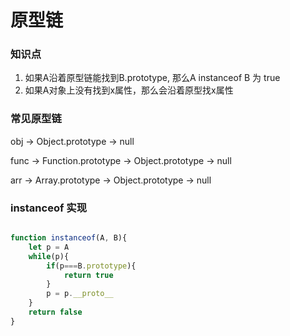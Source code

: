 # 原型链

### 知识点

1. 如果A沿着原型链能找到B.prototype, 那么A instanceof B 为 true
2. 如果A对象上没有找到x属性，那么会沿着原型找x属性



### 常见原型链

obj -> Object.prototype -> null

func -> Function.prototype -> Object.prototype -> null

arr -> Array.prototype -> Object.prototype -> null



### instanceof 实现

```javascript

function instanceof(A, B){
	let p = A
	while(p){
		if(p===B.prototype){
			return true
		}
		p = p.__proto__
	}
	return false
}
```

